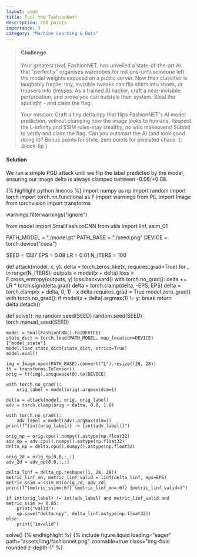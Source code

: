 ```yaml
---
layout: page
title: Fool the FashionNet!
description: 200 points
importance: 3
category: "Machine Learning & Data"
---
```


> #### Challenge
> Your greatest rival, FashionNET, has unveiled a state-of-the-art AI that "perfectly" organises wardrobes for millions-until someone left the model weights exposed on a public server. Now their classifier is laughably fragile: tiny, invisible tweaks can flip shirts into shoes, or trousers into dresses. As a trained AI hacker, craft a near-invisible perturbation, and prove you can outstyle their system. Steal the spotlight - and claim the flag.
>
> Your mission: Craft a tiny delta.npy that flips FashionNET's AI model prediction, without changing how the image looks to humans. Respect the L-infinity and SSIM rules-stay stealthy, no wild makeovers! Submit to verify and claim the flag. Can you outsmart the AI (and look good doing it)? Bonus points for style, zero points for pixelated chaos.
{: .block-tip }

#### Solution
We run a simple PGD attack until we flip the label predicted by the model, ensuring our image delta is always clamped between -0.08/+0.08.

{% highlight python linenos %}
import numpy as np
import random
import torch
import torch.nn.functional as F
import warnings
from PIL import Image
from torchvision import transforms

warnings.filterwarnings("ignore")

from model import SmallFashionCNN
from utils import linf, ssim_01

PATH_MODEL = "./model.pt"
PATH_BASE = "./seed.png"
DEVICE = torch.device("cuda")

SEED = 1337
EPS = 0.08
LR = 0.01
N_ITERS = 100

def attack(model, x, y):
    delta = torch.zeros_like(x, requires_grad=True)
    for _ in range(N_ITERS):
        outputs = model(x + delta)
        loss = F.cross_entropy(outputs, y)
        loss.backward()
        with torch.no_grad():
            delta += LR * torch.sign(delta.grad)
            delta = torch.clamp(delta, -EPS, EPS)
            delta = torch.clamp(x + delta, 0, 1) - x
        delta.requires_grad = True
        model.zero_grad()
        with torch.no_grad():
            if model(x + delta).argmax(1) != y:
                break
    return delta.detach()

def solve():
    np.random.seed(SEED)
    random.seed(SEED)
    torch.manual_seed(SEED)
    
    model = SmallFashionCNN().to(DEVICE)
    state_dict = torch.load(PATH_MODEL, map_location=DEVICE)["model_state"]
    model.load_state_dict(state_dict, strict=True)
    model.eval()

    img = Image.open(PATH_BASE).convert("L").resize((28, 28))
    tt = transforms.ToTensor()
    orig = tt(img).unsqueeze(0).to(DEVICE)

    with torch.no_grad():
        orig_label = model(orig).argmax(dim=1)

    delta = attack(model, orig, orig_label)
    adv = torch.clamp(orig + delta, 0.0, 1.0)

    with torch.no_grad():
        adv_label = model(adv).argmax(dim=1)
    print(f"{int(orig_label)} -> {int(adv_label)}")

    orig_np = orig.cpu().numpy().astype(np.float32)
    adv_np = adv.cpu().numpy().astype(np.float32)
    delta_np = delta.cpu().numpy().astype(np.float32)

    orig_2d = orig_np[0,0,:,:]
    adv_2d = adv_np[0,0,:,:]

    delta_linf = delta_np.reshape((1, 28, 28))
    metric_linf_mn, metric_linf_valid = linf(delta_linf, eps=EPS)
    metric_ssim = ssim_01(orig_2d, adv_2d)
    print(f"{metric_ssim=:6f} {metric_linf_mn=:6f} {metric_linf_valid=}")

    if int(orig_label) != int(adv_label) and metric_linf_valid and metric_ssim >= 0.85:
        print("valid")
        np.save("delta.npy", delta_linf.astype(np.float32))
    else:
        print("invalid")

solve()
{% endhighlight %}
{% include figure.liquid loading="eager" path="assets/img/fashionnet.png" zoomable=true class="img-fluid rounded z-depth-1" %}
